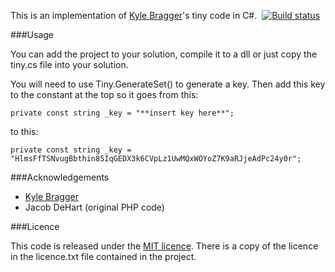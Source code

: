 ﻿This is an implementation of [Kyle Bragger](http://kylewritescode.com/)'s tiny code in C#.
﻿
﻿[![Build status](https://ci.appveyor.com/api/projects/status/rupq5t79epb8yi0i)](https://ci.appveyor.com/project/pierskarsenbarg/tinysharp)

###Usage

You can add the project to your solution, compile it to a dll or just copy the tiny.cs file into your solution.

You will need to use Tiny.GenerateSet() to generate a key. Then add this key to the constant at the top so it goes from this:

    private const string _key = "**insert key here**";

to this:

    private const string _key = "HlmsFfTSNvugBbthin85IqGEDX3k6CVpLz1UwMQxWOYoZ7K9aRJjeAdPc24y0r";

###Acknowledgements

* [Kyle Bragger](https://github.com/kylebragger/tiny)
* Jacob DeHart (original PHP code)

###Licence

This code is released under the [MIT licence](http://www.opensource.org/licenses/mit-license.php). There is a copy of the licence in the licence.txt file contained in the project.
